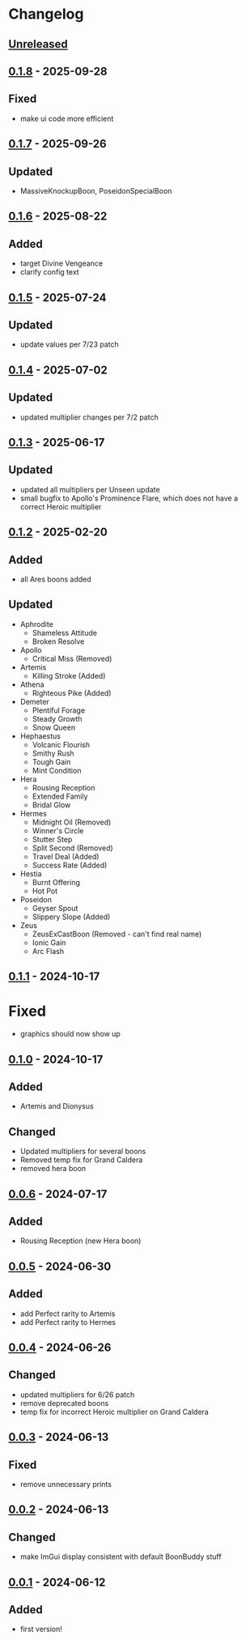 # Changelog

## [Unreleased]

## [0.1.8] - 2025-09-28

## Fixed

- make ui code more efficient

## [0.1.7] - 2025-09-26

## Updated

- MassiveKnockupBoon, PoseidonSpecialBoon

## [0.1.6] - 2025-08-22

## Added

- target Divine Vengeance
- clarify config text

## [0.1.5] - 2025-07-24

## Updated

- update values per 7/23 patch

## [0.1.4] - 2025-07-02

## Updated

- updated multiplier changes per 7/2 patch

## [0.1.3] - 2025-06-17

## Updated

- updated all multipliers per Unseen update
- small bugfix to Apollo's Prominence Flare, which does not have a correct Heroic multiplier

## [0.1.2] - 2025-02-20

## Added

- all Ares boons added

## Updated

- Aphrodite
  - Shameless Attitude
  - Broken Resolve
- Apollo
  - Critical Miss (Removed)
- Artemis
  - Killing Stroke (Added)
- Athena
  - Righteous Pike (Added)
- Demeter
  - Plentiful Forage
  - Steady Growth
  - Snow Queen
- Hephaestus
  - Volcanic Flourish
  - Smithy Rush
  - Tough Gain
  - Mint Condition
- Hera
  - Rousing Reception
  - Extended Family
  - Bridal Glow
- Hermes
  - Midnight Oil (Removed)
  - Winner's Circle
  - Stutter Step
  - Split Second (Removed)
  - Travel Deal (Added)
  - Success Rate (Added)
- Hestia
  - Burnt Offering
  - Hot Pot
- Poseidon
  - Geyser Spout
  - Slippery Slope (Added)
- Zeus
  - ZeusExCastBoon (Removed - can't find real name)
  - Ionic Gain
  - Arc Flash

## [0.1.1] - 2024-10-17

# Fixed

- graphics should now show up

## [0.1.0] - 2024-10-17

## Added

- Artemis and Dionysus

## Changed

- Updated multipliers for several boons
- Removed temp fix for Grand Caldera
- removed hera boon

## [0.0.6] - 2024-07-17

## Added

- Rousing Reception (new Hera boon)

## [0.0.5] - 2024-06-30

## Added

- add Perfect rarity to Artemis
- add Perfect rarity to Hermes

## [0.0.4] - 2024-06-26

## Changed

- updated multipliers for 6/26 patch
- remove deprecated boons
- temp fix for incorrect Heroic multiplier on Grand Caldera

## [0.0.3] - 2024-06-13

## Fixed

- remove unnecessary prints

## [0.0.2] - 2024-06-13

## Changed

- make ImGui display consistent with default BoonBuddy stuff

## [0.0.1] - 2024-06-12

## Added

- first version!

[unreleased]: https://github.com/The-Black-Lodge/JowdayPerfectoinist/compare/0.1.8...HEAD
[0.1.8]: https://github.com/The-Black-Lodge/JowdayPerfectoinist/compare/0.1.7...0.1.8
[0.1.7]: https://github.com/The-Black-Lodge/JowdayPerfectoinist/compare/0.1.6...0.1.7
[0.1.6]: https://github.com/The-Black-Lodge/JowdayPerfectoinist/compare/0.1.5...0.1.6
[0.1.5]: https://github.com/The-Black-Lodge/JowdayPerfectoinist/compare/0.1.4...0.1.5
[0.1.4]: https://github.com/The-Black-Lodge/JowdayPerfectoinist/compare/0.1.3...0.1.4
[0.1.3]: https://github.com/The-Black-Lodge/JowdayPerfectoinist/compare/0.1.2...0.1.3
[0.1.2]: https://github.com/The-Black-Lodge/JowdayPerfectoinist/compare/0.1.1...0.1.2
[0.1.1]: https://github.com/The-Black-Lodge/JowdayPerfectoinist/compare/0.1.0...0.1.1
[0.1.0]: https://github.com/The-Black-Lodge/JowdayPerfectoinist/compare/0.0.6...0.1.0
[0.0.6]: https://github.com/The-Black-Lodge/JowdayPerfectoinist/compare/0.0.5...0.0.6
[0.0.5]: https://github.com/The-Black-Lodge/JowdayPerfectoinist/compare/0.0.4...0.0.5
[0.0.4]: https://github.com/The-Black-Lodge/JowdayPerfectoinist/compare/0.0.3...0.0.4
[0.0.3]: https://github.com/The-Black-Lodge/JowdayPerfectoinist/compare/0.0.2...0.0.3
[0.0.2]: https://github.com/The-Black-Lodge/JowdayPerfectoinist/compare/0.0.1...0.0.2
[0.0.1]: https://github.com/The-Black-Lodge/JowdayPerfectoinist/compare/b0256a004acb750be2c2d4754aa4c8074c7be31f...0.0.1
